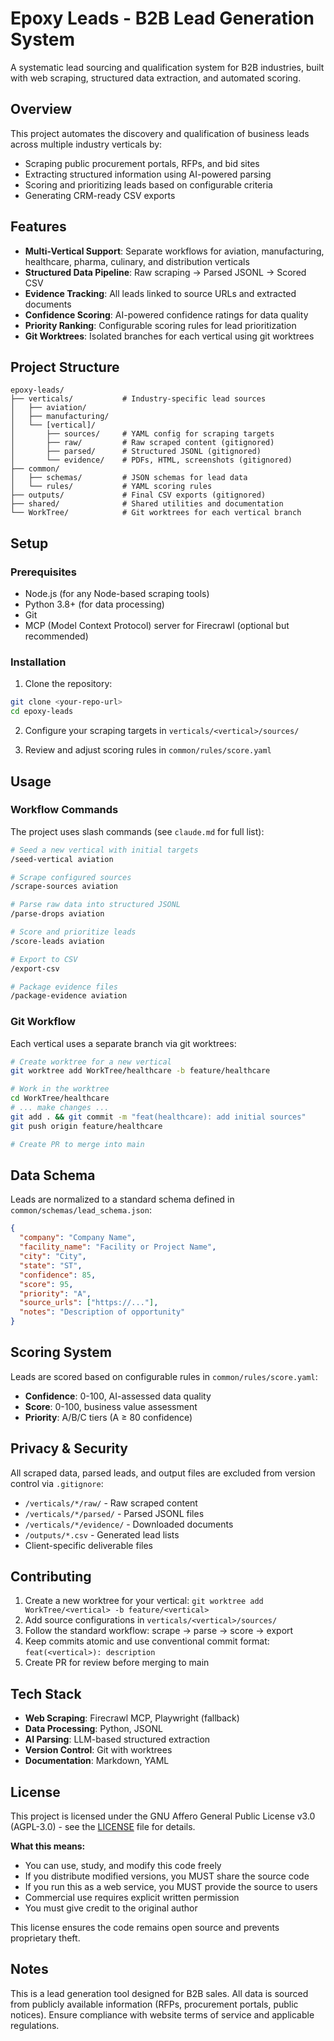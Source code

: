 # Epoxy Leads - B2B Lead Generation System

A systematic lead sourcing and qualification system for B2B industries, built with web scraping, structured data extraction, and automated scoring.

## Overview

This project automates the discovery and qualification of business leads across multiple industry verticals by:
- Scraping public procurement portals, RFPs, and bid sites
- Extracting structured information using AI-powered parsing
- Scoring and prioritizing leads based on configurable criteria
- Generating CRM-ready CSV exports

## Features

- **Multi-Vertical Support**: Separate workflows for aviation, manufacturing, healthcare, pharma, culinary, and distribution verticals
- **Structured Data Pipeline**: Raw scraping → Parsed JSONL → Scored CSV
- **Evidence Tracking**: All leads linked to source URLs and extracted documents
- **Confidence Scoring**: AI-powered confidence ratings for data quality
- **Priority Ranking**: Configurable scoring rules for lead prioritization
- **Git Worktrees**: Isolated branches for each vertical using git worktrees

## Project Structure

```
epoxy-leads/
├── verticals/           # Industry-specific lead sources
│   ├── aviation/
│   ├── manufacturing/
│   └── [vertical]/
│       ├── sources/     # YAML config for scraping targets
│       ├── raw/         # Raw scraped content (gitignored)
│       ├── parsed/      # Structured JSONL (gitignored)
│       └── evidence/    # PDFs, HTML, screenshots (gitignored)
├── common/
│   ├── schemas/         # JSON schemas for lead data
│   └── rules/           # YAML scoring rules
├── outputs/             # Final CSV exports (gitignored)
├── shared/              # Shared utilities and documentation
└── WorkTree/            # Git worktrees for each vertical branch
```

## Setup

### Prerequisites

- Node.js (for any Node-based scraping tools)
- Python 3.8+ (for data processing)
- Git
- MCP (Model Context Protocol) server for Firecrawl (optional but recommended)

### Installation

1. Clone the repository:
```bash
git clone <your-repo-url>
cd epoxy-leads
```

2. Configure your scraping targets in `verticals/<vertical>/sources/`

3. Review and adjust scoring rules in `common/rules/score.yaml`

## Usage

### Workflow Commands

The project uses slash commands (see `claude.md` for full list):

```bash
# Seed a new vertical with initial targets
/seed-vertical aviation

# Scrape configured sources
/scrape-sources aviation

# Parse raw data into structured JSONL
/parse-drops aviation

# Score and prioritize leads
/score-leads aviation

# Export to CSV
/export-csv

# Package evidence files
/package-evidence aviation
```

### Git Workflow

Each vertical uses a separate branch via git worktrees:

```bash
# Create worktree for a new vertical
git worktree add WorkTree/healthcare -b feature/healthcare

# Work in the worktree
cd WorkTree/healthcare
# ... make changes ...
git add . && git commit -m "feat(healthcare): add initial sources"
git push origin feature/healthcare

# Create PR to merge into main
```

## Data Schema

Leads are normalized to a standard schema defined in `common/schemas/lead_schema.json`:

```json
{
  "company": "Company Name",
  "facility_name": "Facility or Project Name",
  "city": "City",
  "state": "ST",
  "confidence": 85,
  "score": 95,
  "priority": "A",
  "source_urls": ["https://..."],
  "notes": "Description of opportunity"
}
```

## Scoring System

Leads are scored based on configurable rules in `common/rules/score.yaml`:

- **Confidence**: 0-100, AI-assessed data quality
- **Score**: 0-100, business value assessment
- **Priority**: A/B/C tiers (A ≥ 80 confidence)

## Privacy & Security

All scraped data, parsed leads, and output files are excluded from version control via `.gitignore`:

- `/verticals/*/raw/` - Raw scraped content
- `/verticals/*/parsed/` - Parsed JSONL files
- `/verticals/*/evidence/` - Downloaded documents
- `/outputs/*.csv` - Generated lead lists
- Client-specific deliverable files

## Contributing

1. Create a new worktree for your vertical: `git worktree add WorkTree/<vertical> -b feature/<vertical>`
2. Add source configurations in `verticals/<vertical>/sources/`
3. Follow the standard workflow: scrape → parse → score → export
4. Keep commits atomic and use conventional commit format: `feat(<vertical>): description`
5. Create PR for review before merging to main

## Tech Stack

- **Web Scraping**: Firecrawl MCP, Playwright (fallback)
- **Data Processing**: Python, JSONL
- **AI Parsing**: LLM-based structured extraction
- **Version Control**: Git with worktrees
- **Documentation**: Markdown, YAML

## License

This project is licensed under the GNU Affero General Public License v3.0 (AGPL-3.0) - see the [LICENSE](LICENSE) file for details.

**What this means:**
- You can use, study, and modify this code freely
- If you distribute modified versions, you MUST share the source code
- If you run this as a web service, you MUST provide the source to users
- Commercial use requires explicit written permission
- You must give credit to the original author

This license ensures the code remains open source and prevents proprietary theft.

## Notes

This is a lead generation tool designed for B2B sales. All data is sourced from publicly available information (RFPs, procurement portals, public notices). Ensure compliance with website terms of service and applicable regulations.
